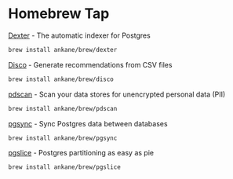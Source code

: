 # Homebrew Tap

[Dexter](https://github.com/ankane/dexter) - The automatic indexer for Postgres

```sh
brew install ankane/brew/dexter
```

[Disco](https://github.com/ankane/disco-cli) - Generate recommendations from CSV files

```sh
brew install ankane/brew/disco
```

[pdscan](https://github.com/ankane/pdscan) - Scan your data stores for unencrypted personal data (PII)

```sh
brew install ankane/brew/pdscan
```

[pgsync](https://github.com/ankane/pgsync) - Sync Postgres data between databases

```sh
brew install ankane/brew/pgsync
```

[pgslice](https://github.com/ankane/pgslice) - Postgres partitioning as easy as pie

```sh
brew install ankane/brew/pgslice
```
